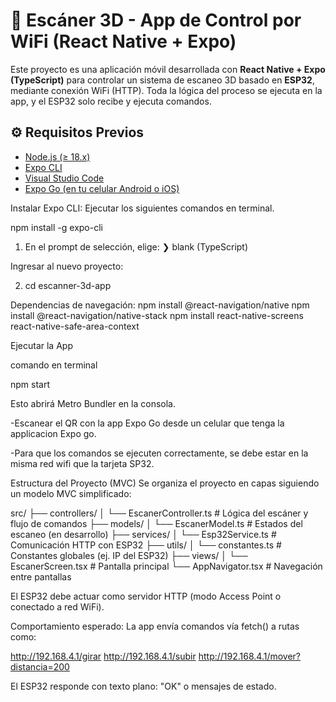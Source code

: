 # 📱 Escáner 3D - App de Control por WiFi (React Native + Expo)

Este proyecto es una aplicación móvil desarrollada con **React Native + Expo (TypeScript)** para controlar un sistema de escaneo 3D basado en **ESP32**, mediante conexión WiFi (HTTP). Toda la lógica del proceso se ejecuta en la app, y el ESP32 solo recibe y ejecuta comandos.

## ⚙️ Requisitos Previos

- [Node.js (≥ 18.x)](https://nodejs.org/)
- [Expo CLI](https://docs.expo.dev/get-started/installation/)
- [Visual Studio Code](https://code.visualstudio.com/)
- [Expo Go (en tu celular Android o iOS)](https://expo.dev/client)

Instalar Expo CLI:
Ejecutar los siguientes comandos en terminal.

npm install -g expo-cli

1. En el prompt de selección, elige:
❯ blank (TypeScript)

Ingresar al nuevo proyecto:

2. cd escanner-3d-app


Dependencias de navegación:
npm install @react-navigation/native
npm install @react-navigation/native-stack
npm install react-native-screens react-native-safe-area-context

Ejecutar la App

comando en terminal

npm start

Esto abrirá Metro Bundler en la consola.

-Escanear el QR con la app Expo Go desde un celular que tenga la applicacion Expo go.

-Para que los comandos se ejecuten correctamente, se debe estar en la misma red wifi que la tarjeta SP32.

Estructura del Proyecto (MVC)
Se organiza el proyecto en capas siguiendo un modelo MVC simplificado:

src/
├── controllers/
│   └── EscanerController.ts       # Lógica del escáner y flujo de comandos
├── models/
│   └── EscanerModel.ts            # Estados del escaneo (en desarrollo)
├── services/
│   └── Esp32Service.ts            # Comunicación HTTP con ESP32
├── utils/
│   └── constantes.ts              # Constantes globales (ej. IP del ESP32)
├── views/
│   └── EscanerScreen.tsx          # Pantalla principal
└── AppNavigator.tsx               # Navegación entre pantallas

El ESP32 debe actuar como servidor HTTP (modo Access Point o conectado a red WiFi).

Comportamiento esperado:
La app envía comandos vía fetch() a rutas como:

http://192.168.4.1/girar
http://192.168.4.1/subir
http://192.168.4.1/mover?distancia=200

El ESP32 responde con texto plano: "OK" o mensajes de estado.


